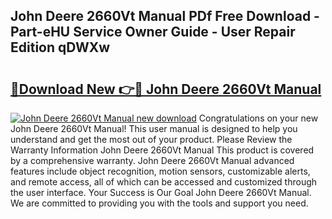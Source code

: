 ## John Deere 2660Vt Manual PDf Free Download - Part-eHU Service Owner Guide - User Repair Edition qDWXw

# <h2><a href="http://bc91783.oget.top/?id=John+Deere+2660Vt+Manual">🔗Download New 👉🔴 John Deere 2660Vt Manual</a></h2>

[![John Deere 2660Vt Manual new download](https://i.imgur.com/5g1atiW.png)](http://bc91783.oget.top/?id=John+Deere+2660Vt+Manual)
Congratulations on your new John Deere 2660Vt Manual! This user manual is designed to help you understand and get the most out of your product. Please Review the Warranty Information John Deere 2660Vt Manual This product is covered by a comprehensive warranty. John Deere 2660Vt Manual advanced features include object recognition, motion sensors, customizable alerts, and remote access, all of which can be accessed and customized through the user interface. Your Success is Our Goal John Deere 2660Vt Manual. We are committed to providing you with the tools and support you need.
